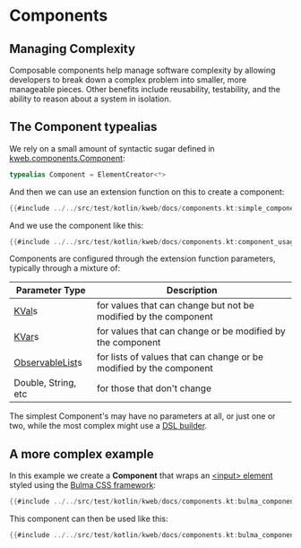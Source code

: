 # Components

<!-- toc -->

## Managing Complexity

Composable components help manage software complexity by allowing developers to break down
a complex problem into smaller, more manageable pieces. Other benefits include
reusability, testability, and the ability to reason about a system in isolation.

## The Component typealias

We rely on a small amount of syntactic sugar defined in [kweb.components.Component](https://docs.kweb.io/api/kweb-core/kweb.components.html#7274344%2FClasslikes%2F769193423):

```kotlin
typealias Component = ElementCreator<*>
```

And then we can use an extension function on this to create a component:

```kotlin
{{#include ../../src/test/kotlin/kweb/docs/components.kt:simple_component}}
```

And we use the component like this:

```kotlin
{{#include ../../src/test/kotlin/kweb/docs/components.kt:component_usage}}
```

Components are configured through the extension function parameters, typically through
a mixture of:

| Parameter Type                                                                               | Description                                                         |
|----------------------------------------------------------------------------------------------|---------------------------------------------------------------------|
| [KVal](https://docs.kweb.io/api/kweb-core/kweb.state/-k-val/index.html)s                     | for values that can change but not be modified by the component     |
| [KVar](https://docs.kweb.io/api/kweb-core/kweb.state/-k-var/index.html)s                     | for values that can change or be modified by the component          |
| [ObservableList](https://docs.kweb.io/api/kweb-core/kweb.state/-observable-list/index.html)s | for lists of values that can change or be modified by the component |
| Double, String, etc                                                                          | for those that don't change                                         |

The simplest Component's may have no parameters at all, or just one or two, while the most complex might use 
a [DSL builder](https://in-kotlin.com/design-patterns/builder-pattern/dsl/).

## A more complex example

In this example we create a **Component** that wraps an [\<input\> element](https://bulma.io/documentation/form/input/)
styled using the [Bulma CSS framework](https://bulma.io/):

```kotlin
{{#include ../../src/test/kotlin/kweb/docs/components.kt:bulma_component_example}}
```

This component can then be used like this:

```kotlin
{{#include ../../src/test/kotlin/kweb/docs/components.kt:bulma_component_usage}}
```
